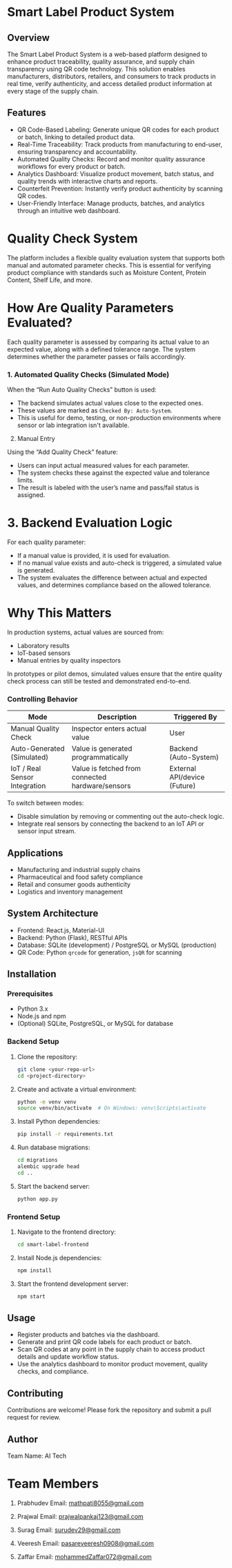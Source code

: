 
# Smart Label Product System

## Overview

The Smart Label Product System is a web-based platform designed to enhance product traceability, quality assurance, and supply chain transparency using QR code technology. This solution enables manufacturers, distributors, retailers, and consumers to track products in real time, verify authenticity, and access detailed product information at every stage of the supply chain.

## Features

* QR Code-Based Labeling: Generate unique QR codes for each product or batch, linking to detailed product data.
* Real-Time Traceability: Track products from manufacturing to end-user, ensuring transparency and accountability.
* Automated Quality Checks: Record and monitor quality assurance workflows for every product or batch.
* Analytics Dashboard: Visualize product movement, batch status, and quality trends with interactive charts and reports.
* Counterfeit Prevention: Instantly verify product authenticity by scanning QR codes.
* User-Friendly Interface: Manage products, batches, and analytics through an intuitive web dashboard.

# Quality Check System

The platform includes a flexible quality evaluation system that supports both manual and automated parameter checks. This is essential for verifying product compliance with standards such as Moisture Content, Protein Content, Shelf Life, and more.

# How Are Quality Parameters Evaluated?

Each quality parameter is assessed by comparing its actual value to an expected value, along with a defined tolerance range. The system determines whether the parameter passes or fails accordingly.

### 1. Automated Quality Checks (Simulated Mode)

When the “Run Auto Quality Checks” button is used:

* The backend simulates actual values close to the expected ones.
* These values are marked as `Checked By: Auto-System`.
* This is useful for demo, testing, or non-production environments where sensor or lab integration isn't available.

 2. Manual Entry

Using the “Add Quality Check” feature:

* Users can input actual measured values for each parameter.
* The system checks these against the expected value and tolerance limits.
* The result is labeled with the user’s name and pass/fail status is assigned.

# 3. Backend Evaluation Logic

For each quality parameter:

* If a manual value is provided, it is used for evaluation.
* If no manual value exists and auto-check is triggered, a simulated value is generated.
* The system evaluates the difference between actual and expected values, and determines compliance based on the allowed tolerance.



# Why This Matters

In production systems, actual values are sourced from:

* Laboratory results
* IoT-based sensors
* Manual entries by quality inspectors

In prototypes or pilot demos, simulated values ensure that the entire quality check process can still be tested and demonstrated end-to-end.



### Controlling Behavior

| Mode                          | Description                                      | Triggered By                 |
| ----------------------------- | ------------------------------------------------ | ---------------------------- |
| Manual Quality Check          | Inspector enters actual value                    | User                         |
| Auto-Generated (Simulated)    | Value is generated programmatically              | Backend (Auto-System)        |
| IoT / Real Sensor Integration | Value is fetched from connected hardware/sensors | External API/device (Future) |


To switch between modes:

* Disable simulation by removing or commenting out the auto-check logic.
* Integrate real sensors by connecting the backend to an IoT API or sensor input stream.

## Applications

* Manufacturing and industrial supply chains
* Pharmaceutical and food safety compliance
* Retail and consumer goods authenticity
* Logistics and inventory management

## System Architecture

* Frontend: React.js, Material-UI
* Backend: Python (Flask), RESTful APIs
* Database: SQLite (development) / PostgreSQL or MySQL (production)
* QR Code: Python `qrcode` for generation, `jsQR` for scanning

## Installation

### Prerequisites

* Python 3.x
* Node.js and npm
* (Optional) SQLite, PostgreSQL, or MySQL for database

### Backend Setup

1. Clone the repository:

   ```bash
   git clone <your-repo-url>
   cd <project-directory>
   ```
2. Create and activate a virtual environment:

   ```bash
   python -m venv venv
   source venv/bin/activate  # On Windows: venv\Scripts\activate
   ```
3. Install Python dependencies:

   ```bash
   pip install -r requirements.txt
   ```
4. Run database migrations:

   ```bash
   cd migrations
   alembic upgrade head
   cd ..
   ```
5. Start the backend server:

   ```bash
   python app.py
   ```

### Frontend Setup

1. Navigate to the frontend directory:

   ```bash
   cd smart-label-frontend
   ```
2. Install Node.js dependencies:

   ```bash
   npm install
   ```
3. Start the frontend development server:

   ```bash
   npm start
   ```

## Usage

* Register products and batches via the dashboard.
* Generate and print QR code labels for each product or batch.
* Scan QR codes at any point in the supply chain to access product details and update workflow status.
* Use the analytics dashboard to monitor product movement, quality checks, and compliance.

## Contributing

Contributions are welcome! Please fork the repository and submit a pull request for review.

## Author



Team Name: AI Tech

# Team Members

1. Prabhudev
   Email: [mathpati8055@gmail.com](mailto:mathpati8055@gmail.com)

2. Prajwal
   Email: [prajwalpankaj123@gmail.com](mailto:prajwalpankaj123@gmail.com)

3. Surag
   Email: [surudev29@gmail.com](mailto:surudev29@gmail.com)

4. Veeresh
   Email: [pasareveeresh0908@gmail.com](mailto:pasareveeresh0908@gmail.com)

5. Zaffar
   Email: [mohammedZaffar072@gmail.com](mailto:mohammedZaffar072@gmail.com)





